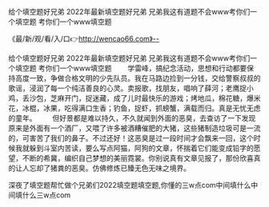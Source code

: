给个填空题好兄弟
2022年最新填空题好兄弟
兄弟我这有道题不会www考你们一个填空题
考你们一个www填空题


《最/新/观/看/入/口👉http://wencao66.com》--

给个填空题好兄弟
2022年最新填空题好兄弟
兄弟我这有道题不会www考你们一个填空题
考你们一个www填空题
　　学雷峰，搞纪念活动，思想和行动都要保持高度一致，争做合格文明的少先队员。我在马路边捡到一分钱，交给警察叔叔的歌谣，浸润了每一个纯洁善良的心灵。卖报歌，找朋友，唱响了薛河；老鹰捉小鸡，丢沙包，芝麻开门，捉迷藏，成了儿时最快乐的游戏；烤地瓜，棉花糖，爆米花，冰棍，冰果，吃得满口生香；钓鱼，捉虾，抓螃蟹，满载而归。真是无忧无虑的童年。
　　但好景都是难以持久，不久就闻到外面的恶臭，去查访了一下发现原来是外面有一个酒厂，又喂了许多被酒糟催肥的大猪，这些猪制造垃圾可是一流的，可害苦了我们的鼻子。不过还好！这恶臭是过一段时间才会飘来一回，这个时候我就躲到斗室内苦读，要么写点阿猫，阿狗的文章，怀揣着它们能变成铅字的愿望，不断的希冀，编织自己梦想的美丽霓裳。你别说真有文章见报了，那份欣喜真的让人忘却了猪粪的恶臭。仿佛修炼已臻无色无味之境界。





深夜了填空题帮忙做个兄弟们2022填空题填空题,你懂的三w点com中间填什么中间填什么三w点com
